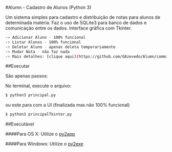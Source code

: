 #Alumn - Cadastro de Alunos (Python 3)

Um sistema simples para cadastro e distribuição de notas para alunos de determinada matéria. Faz o uso de SQLite3 para banco de dados e comunicação entre os dados.
Interface gráfica com Tkinter.

```sh
-> Adicionar Aluno - 100% funcional
-> Listar Alunos - 100% funcional
-> Deletar Aluno - apenas deleta temporariamente
-> Mudar Nota - não faz nada
-> Mais detalhes: [clique aqui](https://github.com/GAzevedo/Alumn/commit/f5332b3e664490bb6e938c9d3f9bf975c1d5b6ee)
```

##Executar

São apenas passos:

No terminal, execute o arquivo:

```sh
$ python3 principal.py
```
ou este para com a UI (finalizada mas não 100% funcional)
```sh
$ python3 principalTkinter.py
```

##Executável

####Para OS X:
Utilize o [py2app](https://pythonhosted.org/py2app/)

####Para Windows:
Utilize o [py2exe](http://www.py2exe.org)
